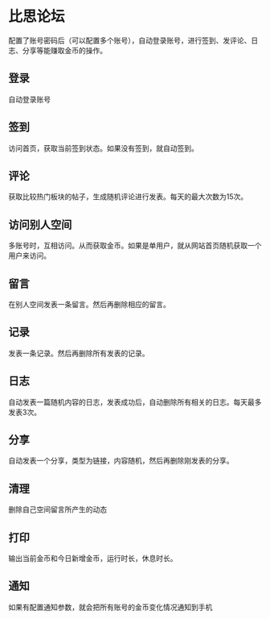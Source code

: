 # 比思论坛

配置了账号密码后（可以配置多个账号），自动登录账号，进行签到、发评论、日志、分享等能赚取金币的操作。

## 登录

自动登录账号

## 签到

访问首页，获取当前签到状态。如果没有签到，就自动签到。

## 评论

获取比较热门板块的帖子，生成随机评论进行发表。每天的最大次数为15次。

## 访问别人空间

多账号时，互相访问。从而获取金币。如果是单用户，就从网站首页随机获取一个用户来访问。

## 留言

在别人空间发表一条留言。然后再删除相应的留言。

## 记录

发表一条记录。然后再删除所有发表的记录。

## 日志

自动发表一篇随机内容的日志，发表成功后，自动删除所有相关的日志。每天最多发表3次。

## 分享

自动发表一个分享，类型为链接，内容随机，然后再删除刚发表的分享。

## 清理

删除自己空间留言所产生的动态

## 打印

输出当前金币和今日新增金币，运行时长，休息时长。

## 通知

如果有配置通知参数，就会把所有账号的金币变化情况通知到手机